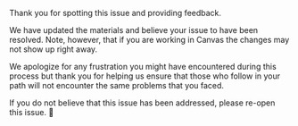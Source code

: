 Thank you for spotting this issue and providing feedback.

We have updated the materials and believe your issue to have been resolved. 
Note, however, that if you are working in Canvas the changes may not show up 
right away.

We apologize for any frustration you might have encountered during this process
but thank you for helping us ensure that those who follow in your path will not
encounter the same problems that you faced.

If you do not believe that this issue has been addressed, please re-open this
issue. 💙
